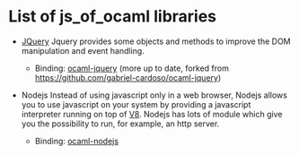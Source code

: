 List of js_of_ocaml libraries
=============================

- [JQuery](https://jquery.com/)
	Jquery provides some objects and methods to improve the DOM manipulation and
	event handling.

	* Binding: [ocaml-jquery](https://github.com/kitec/ocaml-jquery) (more
	  up to date, forked from https://github.com/gabriel-cardoso/ocaml-jquery)

- Nodejs
	Instead of using javascript only in a web browser, Nodejs allows you to use
	javascript on your system by providing a javascript interpreter running on
	top of [V8](https://nodejs.org/en/).
	Nodejs has lots of module which give you the possibility to run, for
	example, an http server.
	* Binding: [ocaml-nodejs](https://github.com/fxfactorial/ocaml-nodejs)

